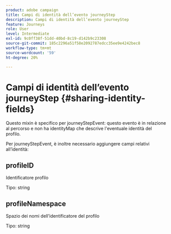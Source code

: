 ```yaml
---
product: adobe campaign
title: Campi di identità dell’evento journeyStep
description: Campi di identità dell’evento journeyStep
feature: Journeys
role: User
level: Intermediate
exl-id: 9c0ff38f-51dd-40bd-8c19-d142b9c23308
source-git-commit: 185c2296a51f58e2092787edcc35ee9e4242bec8
workflow-type: tm+mt
source-wordcount: '59'
ht-degree: 20%

---
```


# Campi di identità dell’evento journeyStep {#sharing-identity-fields}

Questo mixin è specifico per journeyStepEvent: questo evento è in relazione al percorso e non ha identityMap che descrive l&#39;eventuale identità del profilo.

Per journeyStepEvent, è inoltre necessario aggiungere campi relativi all’identità:

## profileID

Identificatore profilo

Tipo: string

## profileNamespace

Spazio dei nomi dell’identificatore del profilo

Tipo: string
